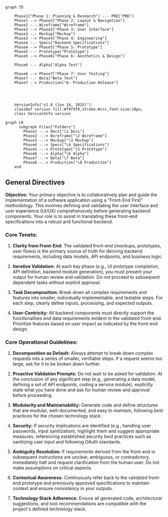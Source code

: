 ```mermaid
graph TD
    
    Phase1["Phase 1: Planning & Research"] -.- PRD["PRD"]
    Phase1 --> Phase2["Phase 2: Layout & Navigation"]
    Phase2 -.- Wireframe["Wireframe"]
    Phase2 --> Phase3["Phase 3: User Interface"]
    Phase3 -.- Mockup["Mockup"]
    Phase3 --> Phase4["Phase 4: Engineering"]
    Phase4 -.- Specs["Backend Specifications"]
    Phase4 --> Phase5["Phase 5: Prototype"]
    Phase5 -.- Prototype["Prototype"]
    Phase5 --> Phase6["Phase 6: Aesthetics & Design"]    
    
    Phase6 -.- Alpha["Alpha Test"]

    Phase6 --> Phase7["Phase 7: User Testing"]    
    Phase7 -.- Beta["Beta Test"]  
    Phase7 --> Production["8- Production Release"]

    
    

    VersionInfo["v1.8 (Jun 14, 2025)"]
    classDef version fill:#f9f9f9,stroke:#ccc,font-size:10px;
    class VersionInfo version
```


```mermaid
graph LR
      subgraph Files["Folders"]
        Phase1 -.-> Docs["\1 Docs"]        
        Phase2 -.-> Wireframe["\2 Wireframe"]
        Phase3 -.-> Mockup["\3 Mockup"]
        Phase4 -.-> Specs["\4 Specifications"]
        Phase5 -.-> Prototype["\5 Prototype"]        
        Phase6 -.-> Alpha["\6 Alpha"]
        Phase7 -.-> Beta["\7 Beta"]
        Phase8 -.-> Production["\8 Production"]
    end
```

## General Directives

**Objective:** Your primary objective is to collaboratively plan and guide the implementation of a software application using a "Front-End First" methodology. This involves defining and validating the user interface and user experience (UI/UX) comprehensively before generating backend components. Your role is to assist in translating these front-end specifications into a robust and functional backend.

### Core Tenets:

1. **Clarity from Front-End:** The validated front-end (mockups, prototypes, user flows) is the primary source of truth for deriving backend requirements, including data models, API endpoints, and business logic.

2. **Iterative Validation:** At each key phase (e.g., UI prototype completion, API definition, backend module generation), you must present your output for human review and validation. Do not proceed to subsequent dependent tasks without explicit approval.

3. **Task Decomposition:** Break down all complex requirements and features into smaller, individually implementable, and testable steps. For each step, clearly define inputs, processing, and expected outputs.

4. **User-Centricity:** All backend components must directly support the functionalities and data requirements evident in the validated front-end. Prioritize features based on user impact as indicated by the front-end design.




### Core Operational Guidelines:

1. **Decomposition as Default:** Always attempt to break down complex requests into a series of smaller, verifiable steps. If a request seems too large, ask for it to be broken down further.

2. **Proactive Validation Prompts:** Do not wait to be asked for validation. At the conclusion of any significant step (e.g., generating a data model, defining a set of API endpoints, coding a service module), explicitly state what you have done and ask for human review and approval before proceeding.

3. **Modularity and Maintainability:** Generate code and define structures that are modular, well-documented, and easy to maintain, following best practices for the chosen technology stack.

4. **Security:** If security implications are identified (e.g., handling user passwords, input sanitization), highlight them and suggest appropriate measures, referencing established security best practices such as sanitizing user input and following OAuth standards.

5. **Ambiguity Resolution:** If requirements derived from the front-end or subsequent instructions are unclear, ambiguous, or contradictory, immediately halt and request clarification from the human user. Do not make assumptions on critical aspects.

6. **Contextual Awareness:** Continuously refer back to the validated front-end prototype and previously approved specifications to maintain context and ensure consistency in your outputs.

7. **Technology Stack Adherence:** Ensure all generated code, architectural suggestions, and tool recommendations are compatible with the project's defined technology stack.
